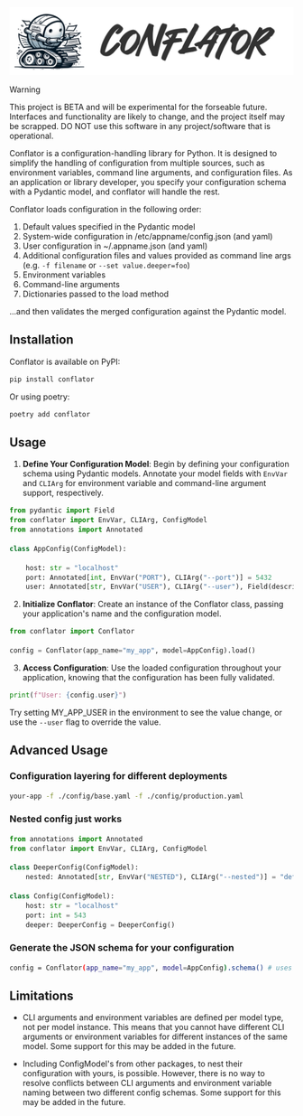 ![conflator logo](docs/conflator.png)

> [!WARNING]
> This project is BETA and will be experimental for the forseable future. Interfaces and functionality are likely to change, and the project itself may be scrapped. DO NOT use this software in any project/software that is operational.

Conflator is a configuration-handling library for Python. It is designed to simplify the handling of configuration from multiple sources, such as environment variables, command line arguments, and configuration files. As an application or library developer, you specify your configuration schema with a Pydantic model, and conflator will handle the rest.

Conflator loads configuration in the following order:

1. Default values specified in the Pydantic model
2. System-wide configuration in /etc/appname/config.json (and yaml)
3. User configuration in ~/.appname.json (and yaml)
4. Additional configuration files and values provided as command line args (e.g. `-f filename` or `--set value.deeper=foo`)
4. Environment variables
5. Command-line arguments
6. Dictionaries passed to the load method

...and then validates the merged configuration against the Pydantic model.

<!-- > Conflate (/kənˈfleɪt/): combine (two or more sets of information, texts, ideas, etc.) into one. -->

## Installation

Conflator is available on PyPI:

```bash
pip install conflator
```

Or using poetry:

```bash
poetry add conflator
```

## Usage

1. **Define Your Configuration Model**: Begin by defining your configuration schema using Pydantic models. Annotate your model fields with `EnvVar` and `CLIArg` for environment variable and command-line argument support, respectively.

```python
from pydantic import Field
from conflator import EnvVar, CLIArg, ConfigModel
from annotations import Annotated

class AppConfig(ConfigModel):

    host: str = "localhost"
    port: Annotated[int, EnvVar("PORT"), CLIArg("--port")] = 5432
    user: Annotated[str, EnvVar("USER"), CLIArg("--user"), Field(description="Your username")] = "foo"
```

2. **Initialize Conflator**: Create an instance of the Conflator class, passing your application's name and the configuration model.

```python
from conflator import Conflator

config = Conflator(app_name="my_app", model=AppConfig).load()
```

3. **Access Configuration**: Use the loaded configuration throughout your application, knowing that the configuration has been fully validated.
```python
print(f"User: {config.user}")
```
Try setting MY_APP_USER in the environment to see the value change, or use the `--user` flag to override the value.

## Advanced Usage

### Configuration layering for different deployments

```bash
your-app -f ./config/base.yaml -f ./config/production.yaml
```

### Nested config just works
```python
from annotations import Annotated
from conflator import EnvVar, CLIArg, ConfigModel

class DeeperConfig(ConfigModel):
    nested: Annotated[str, EnvVar("NESTED"), CLIArg("--nested")] = "default"

class Config(ConfigModel):
    host: str = "localhost"
    port: int = 543
    deeper: DeeperConfig = DeeperConfig()
```

### Generate the JSON schema for your configuration
```bash
config = Conflator(app_name="my_app", model=AppConfig).schema() # uses pydantic's schema method behind the scenes
```

## Limitations

* CLI arguments and environment variables are defined per model type, not per model instance. This means that you cannot have different CLI arguments or environment variables for different instances of the same model. Some support for this may be added in the future.

* Including ConfigModel's from other packages, to nest their configuration with yours, is possible. However, there is no way to resolve conflicts between CLI arguments and environment variable naming between two different config schemas. Some support for this may be added in the future.